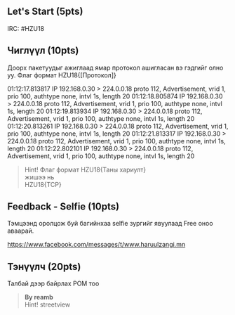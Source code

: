 ## Let's Start (5pts)

IRC: #HZU18 

## Чиглүүл (10pts)

Доорх пакетуудыг ажиглаад ямар протокол ашигласан вэ гэдгийг олно уу.
Флаг формат HZU18{[Протокол]}

01:12:17.813817 IP 192.168.0.30 > 224.0.0.18 proto 112, Advertisement, vrid 1, prio 100, authtype none, intvl 1s, length 20
01:12:18.805874 IP 192.168.0.30 > 224.0.0.18 proto 112, Advertisement, vrid 1, prio 100, authtype none, intvl 1s, length 20
01:12:19.813934 IP 192.168.0.30 > 224.0.0.18 proto 112, Advertisement, vrid 1, prio 100, authtype none, intvl 1s, length 20
01:12:20.813261 IP 192.168.0.30 > 224.0.0.18 proto 112, Advertisement, vrid 1, prio 100, authtype none, intvl 1s, length 20
01:12:21.813317 IP 192.168.0.30 > 224.0.0.18 proto 112, Advertisement, vrid 1, prio 100, authtype none, intvl 1s, length 20
01:12:22.802101 IP 192.168.0.30 > 224.0.0.18 proto 112, Advertisement, vrid 1, prio 100, authtype none, intvl 1s, length 20 

> Hint! Флаг формат HZU18{Таны хариулт}  
> жишээ нь  
> HZU18{TCP}

## Feedback - Selfie (10pts)

Тэмцээнд оролцож буй багийнхаа selfie зургийг явуулаад Free оноо аваарай.

https://www.facebook.com/messages/t/www.haruulzangi.mn

## Тэнүүлч (20pts)

Талбай дээр байрлах РОМ тоо
> **By reamb**  
> Hint! streetview
